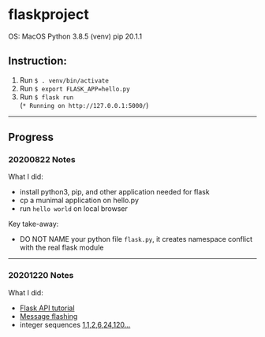 # flaskproject


OS: MacOS
Python 3.8.5 (venv)
pip 20.1.1


## Instruction:

1. Run `$ . venv/bin/activate`
2. Run `$ export FLASK_APP=hello.py`
3. Run `$ flask run`<br>
(`* Running on http://127.0.0.1:5000/`)

***

## Progress

### 20200822 Notes

What I did:
- install python3, pip, and other application needed for flask 
- cp a munimal application on hello.py
- run `hello world` on local browser

Key take-away:
- DO NOT NAME your python file `flask.py`, it creates namespace conflict with the real flask module

***

### 20201220 Notes

What I did:
- [Flask API tutorial](https://www.youtube.com/watch?v=CweFPVewYS0)
- [Message flashing](https://flask.palletsprojects.com/en/1.1.x/patterns/flashing/#message-flashing-pattern)
- integer sequences [1,1,2,6,24,120...](https://drive.google.com/file/d/1pAQQ_Yjkpl20jCR6dGqAIAqOXjrkT7JT/view?usp=sharing)



  
